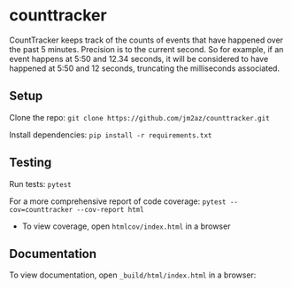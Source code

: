# counttracker

CountTracker  keeps track of the counts of events that have happened over the past 5 minutes.
Precision is to the current second.
So for example, if an event happens at 5:50 and 12.34 seconds,
it will be considered to have happened at 5:50 and 12 seconds, truncating the milliseconds associated.

## Setup
Clone the repo:
`git clone https://github.com/jm2az/counttracker.git`

Install dependencies:
`pip install -r requirements.txt`

## Testing
Run tests:
`pytest`

For a more comprehensive report of code coverage:
`pytest --cov=counttracker --cov-report html`

* To view coverage, open `htmlcov/index.html` in a browser

## Documentation
To view documentation, open `_build/html/index.html` in a browser:
